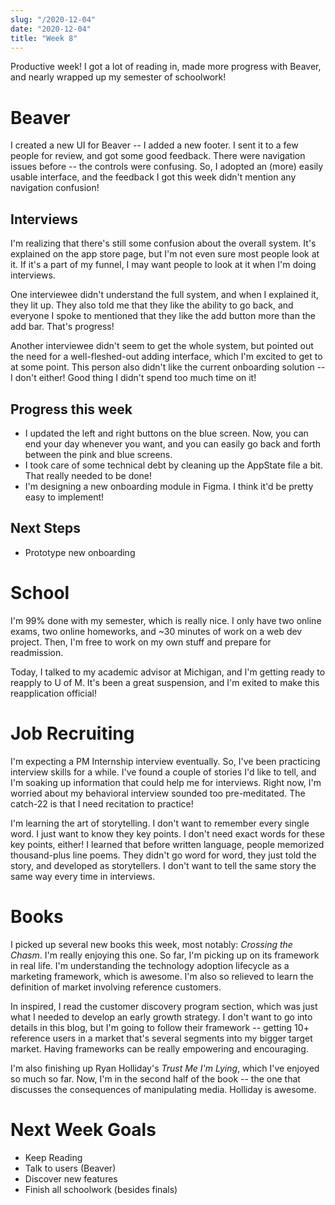 ```yaml
---
slug: "/2020-12-04"
date: "2020-12-04"
title: "Week 8"
---
```

Productive week! I got a lot of reading in, made more progress with Beaver, and nearly wrapped up my semester of schoolwork!

# Beaver
I created a new UI for Beaver -- I added a new footer. I sent it to a few people for review, and got some good feedback. There were navigation issues before -- the controls were confusing. So, I adopted an (more) easily usable interface, and the feedback I got this week didn't mention any navigation confusion!

## Interviews
I'm realizing that there's still some confusion about the overall system. It's explained on the app store page, but I'm not even sure most people look at it. If it's a part of my funnel, I may want people to look at it when I'm doing interviews.

One interviewee didn't understand the full system, and when I explained it, they lit up. They also told me that they like the ability to go back, and everyone I spoke to mentioned that they like the add button more than the add bar. That's progress!

Another interviewee didn't seem to get the whole system, but pointed out the need for a well-fleshed-out adding interface, which I'm excited to get to at some point. This person also didn't like the current onboarding solution -- I don't either! Good thing I didn't spend too much time on it!

## Progress this week
* I updated the left and right buttons on the blue screen. Now, you can end your day whenever you want, and you can easily go back and forth between the pink and blue screens.
* I took care of some technical debt by cleaning up the AppState file a bit. That really needed to be done!
* I'm designing a new onboarding module in Figma. I think it'd be pretty easy to implement!

## Next Steps
* Prototype new onboarding

# School
I'm 99% done with my semester, which is really nice. I only have two online exams, two online homeworks, and ~30 minutes of work on a web dev project. Then, I'm free to work on my own stuff and prepare for readmission.

Today, I talked to my academic advisor at Michigan, and I'm getting ready to reapply to U of M. It's been a great suspension, and I'm exited to make this reapplication official!

# Job Recruiting
I'm expecting a PM Internship interview eventually. So, I've been practicing interview skills for a while. I've found a couple of stories I'd like to tell, and I'm soaking up information that could help me for interviews. Right now, I'm worried about my behavioral interview sounded too pre-meditated. The catch-22 is that I need recitation to practice!

I'm learning the art of storytelling. I don't want to remember every single word. I just want to know they key points. I don't need exact words for these key points, either! I learned that before written language, people memorized thousand-plus line poems. They didn't go word for word, they just told the story, and developed as storytellers. I don't want to tell the same story the same way every time in interviews.

# Books
I picked up several new books this week, most notably: *Crossing the Chasm*. I'm really enjoying this one. So far, I'm picking up on its framework in real life. I'm understanding the technology adoption lifecycle as a marketing framework, which is awesome. I'm also so relieved to learn the definition of market involving reference customers.

In inspired, I read the customer discovery program section, which was just what I needed to develop an early growth strategy. I don't want to go into details in this blog, but I'm going to follow their framework -- getting 10+ reference users in a market that's several segments into my bigger target market. Having frameworks can be really empowering and encouraging.

I'm also finishing up Ryan Holliday's *Trust Me I'm Lying*, which I've enjoyed so much so far. Now, I'm in the second half of the book -- the one that discusses the consequences of manipulating media. Holliday is awesome.

# Next Week Goals
- Keep Reading
- Talk to users (Beaver)
- Discover new features
- Finish all schoolwork (besides finals)